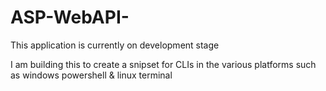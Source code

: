 # ASP-WebAPI-

This application is currently on development stage

I am building this to create a snipset for CLIs in the various platforms such as windows powershell & linux terminal
